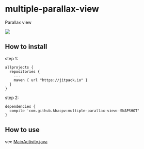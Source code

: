# multiple-parallax-view
Parallax view

[![](https://jitpack.io/v/khacpv/multiple-parallax-view.svg)](https://jitpack.io/#khacpv/multiple-parallax-view)

## How to install

step 1:

````
allprojects {
  repositories {
    ...
    maven { url "https://jitpack.io" }
  }
}
````

step 2:

````
dependencies {
  compile 'com.github.khacpv:multiple-parallax-view:-SNAPSHOT'
}
````

## How to use

see [MainActivity.java](https://github.com/khacpv/multiple-parallax-view/blob/master/app/src/main/java/com/oicmap/game/multipleparalaxview/MainActivity.java)